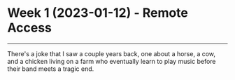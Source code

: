 # Week 1 (2023-01-12) - Remote Access

---

There's a joke that I saw a couple years back, one about a horse, a cow, and a chicken living on a farm who eventually learn to play music before their band meets a tragic end. 
